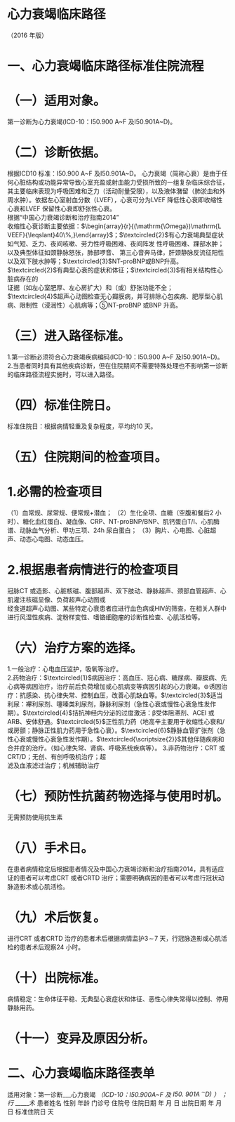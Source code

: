 # 心力衰竭临床路径  
（2016 年版）  
# 一、心力衰竭临床路径标准住院流程  
# （一）适用对象。  
第一诊断为心力衰竭(ICD-10：I50.900 A\~F 及I50.901A\~D)。  
# （二）诊断依据。  
根据ICD10 标准：I50.900 A\~F 及I50.901A\~D。 心力衰竭（简称心衰）是由于任何心脏结构或功能异常导致心室充盈或射血能力受损所致的一组复杂临床综合征，其主要临床表现为呼吸困难和乏力（活动耐量受限），以及液体潴留（肺淤血和外周水肿）。依据左心室射血分数（LVEF），心衰可分为LVEF 降低性心衰即收缩性心衰和LVEF 保留性心衰即舒张性心衰。  
根据“中国心力衰竭诊断和治疗指南2014”  
收缩性心衰诊断主要依据：$\begin{array}{r}{(\mathrm{\Omega})\mathrm{L VEEF}{\leqslant}40\%,}\end{array}$；$\textcircled{2}$有心力衰竭典型症状如气短、乏力、夜间咳嗽、劳力性呼吸困难、夜间阵发 性呼吸困难、踝部水肿；以及典型体征如颈静脉怒张，肺部啰音、 第三心音奔马律，肝颈静脉反流征阳性以及双下肢水肿等；$\textcircled{3}$NT-proBNP或BNP升高。  
$\textcircled{2}$有典型心衰的症状和体征；$\textcircled{3}$有相关结构性心脏病存在的  
证据（如左心室肥厚、左心房扩大）和（或）舒张功能不全；$\textcircled{4}$超声心动图检查无心瓣膜病，并可排除心包疾病、肥厚型心肌病、限制性（浸润性）心肌病等；⑤NT-proBNP 或BNP 升高。  
# （三）进入路径标准。  
1.第一诊断必须符合心力衰竭疾病编码(ICD-10：I50.900
 A\~F 及I50.901A\~D)。 
2.当患者同时具有其他疾病诊断，但在住院期间不需要特殊处理也不影响第一诊断的临床路径流程实施时，可以进入路径。  
# （四）标准住院日。  
标准住院日：根据病情轻重及复杂程度，平均约10 天。  
# （五）住院期间的检查项目。  
# 1.必需的检查项目  
（1）血常规、尿常规、便常规$+$潜血； 
（2）生化全项、血糖（空腹和餐后2 小时）、糖化血红蛋白、凝血像、CRP、NT-proBNP/BNP、肌钙蛋白T/I、心肌酶谱、动脉血气分析、甲功三项、24h 尿白蛋白； （3）胸片、心电图、心脏超声、动态心电图、动态血压。  
# 2.根据患者病情进行的检查项目  
冠脉CT 或造影、心脏核磁、腹部超声、双下肢动、静脉超声、颈部血管超声、心肌灌注核磁显像、负荷超声心动图或  
经食道超声心动图、某些特定心衰患者应进行血色病或HIV的筛查，在相关人群中进行风湿性疾病、淀粉样变性、嗜铬细胞瘤的诊断性检查、心肌活检等。  
# （六）治疗方案的选择。  
1.一般治疗：心电血压监护，吸氧等治疗。  
2.药物治疗：$\textcircled{1}$病因治疗：高血压、冠心病、糖尿病、瓣膜病、先心病等病因治疗，治疗前后负荷增加或心肌病变等病因引起的心力衰竭。$\circledcirc$诱因治疗：抗感染、抗心律失常、控制血压，改善心肌缺血等。$\textcircled{3}$适当利尿：襻利尿剂、噻嗪类利尿剂，静脉利尿剂（急性心衰或慢性心衰急性发作期）。$\textcircled{4}$拮抗神经内分泌的过度激活：$\upbeta$受体阻滞剂、ACEI 或ARB、安体舒通。$\textcircled{5}$正性肌力药（地高辛主要用于收缩性心衰和/或房颤；静脉正性肌力药用于急性心衰）。$\textcircled{6}$静脉血管扩张剂（急性心衰或慢性心衰急性发作期）。$\textcircled{\scriptsize{2}}$其他伴随疾病和合并症的治疗。（如心律失常、肾病、呼吸系统疾病等）。 3.非药物治疗：CRT 或CRT/D；无创、有创呼吸机治疗；超  
滤及血液滤过治疗；机械辅助治疗  
# （七）预防性抗菌药物选择与使用时机。  
无需预防使用抗生素  
# （八）手术日。  
在患者病情稳定后根据患者情况及中国心力衰竭诊断和治疗指南2014，具有适应证的患者可以考虑CRT 或者CRTD 治疗；需要明确病因的患者可以考虑行冠状动脉造影术或心肌活检。  
# （九）术后恢复。  
进行CRT 或者CRTD 治疗的患者术后根据病情监护$3\!\sim\!7$ 天，行冠脉造影或心肌活检的患者术后观察24 小时。  
# （十）出院标准。  
病情稳定：生命体征平稳、无典型心衰症状和体征、恶性心律失常得以控制、停用静脉用药。  
# （十一）变异及原因分析。  
# 二、心力衰竭临床路径表单  
适用对象：第一诊断___心力衰竭 _（ICD-10：I50.900A\~F 及 $\mathrm{I}50.\ 901\mathrm{A\,^{\sim}D}\mathrm{)}$ ） ；行_ _____术  患者姓名             性别    年龄        门诊号         住院号           住院日期       年  月  日   出院日期      年  月   日  标准住院日      天  
